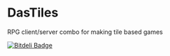 DasTiles
========

RPG client/server combo for making tile based games


[![Bitdeli Badge](https://d2weczhvl823v0.cloudfront.net/mrmakeit/dastiles/trend.png)](https://bitdeli.com/free "Bitdeli Badge")

